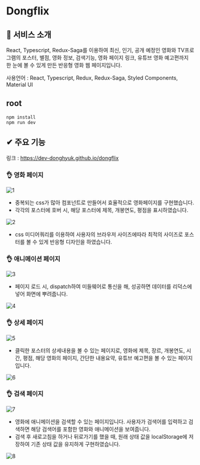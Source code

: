 # Dongflix

## 👀 서비스 소개

React, Typescript, Redux-Saga를 이용하여 최신, 인기, 공개 예정인 영화와 TV프로그램의 포스터, 별점, 영화 정보, 검색기능, 영화 페이지 링크, 유튜브 영화 예고편까지
한 눈에 볼 수 있게 만든 반응형 영화 웹 페이지입니다.

사용언어 : React, Typescript, Redux, Redux-Saga, Styled Components, Material UI

## root

```
npm install
npm run dev
```

## ✔ 주요 기능

링크 : https://dev-donghyuk.github.io/dongflix

### 👌 영화 페이지

![1](https://user-images.githubusercontent.com/60591071/113411600-2f021880-93f1-11eb-8fe7-c972dbfa8b47.png)


-   중복되는 css가 많아 컴포넌트로 만들어서 효율적으로 영화페이지를 구현했습니다.
-   각각의 포스터에 호버 시, 해당 포스터에 제목, 개봉연도, 평점을 표시하였습니다.

![2](https://user-images.githubusercontent.com/60591071/113411602-30cbdc00-93f1-11eb-97cd-9ab179bd6d9b.png)

-   css 미디어쿼리를 이용하여 사용자의 브라우저 사이즈에따라 최적의 사이즈로 포스터를 볼 수 있게 반응형 디자인을 하였습니다.

### 👌 애니메이션 페이지

![3](https://user-images.githubusercontent.com/60591071/113411604-30cbdc00-93f1-11eb-810f-de4b641ccee3.png)

- 페이지 로드 시, dispatch하여 미들웨어로 통신을 해, 성공하면 데이터를 리덕스에 넣어 화면에 뿌려줍니다.

![4](https://user-images.githubusercontent.com/60591071/113411606-31647280-93f1-11eb-8831-934565fbfc42.png)

### 👌 상세 페이지

![5](https://user-images.githubusercontent.com/60591071/113411607-31fd0900-93f1-11eb-9f98-26119646f3c0.png)

- 클릭한 포스터의 상세내용을 볼 수 있는 페이지로, 영화에 제목, 장르, 개봉연도, 시간, 평점, 해당 영화의 페이지, 간단한 내용요약, 유튜브 예고편을 볼 수 있는 페이지입니다.

![6](https://user-images.githubusercontent.com/60591071/113411609-31fd0900-93f1-11eb-9dd6-a4a71b38994d.png)

### 👌 검색 페이지

![7](https://user-images.githubusercontent.com/60591071/113411610-32959f80-93f1-11eb-91be-ab1dc03da6eb.png)

-   영화에 애니메이션을 검색할 수 있는 페이지입니다. 사용자가 검색어를 입력하고 검색하면 해당 검색어를 포함한 영화와 애니메이션을 보여줍니다.
-   검색 후 새로고침을 하거나 뒤로가기를 했을 때, 원래 상태 값을 localStorage에 저장하여 기존 상태 값을 유지하게 구현하였습니다.

![8](https://user-images.githubusercontent.com/60591071/113411611-32959f80-93f1-11eb-8f42-ddd98f940f50.png)
